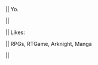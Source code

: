 || Yo.

||

|| Likes:

|| RPGs, RTGame, Arknight, Manga

||

<!---
Roberika/Roberika is a ✨ special ✨ repository because its `README.md` (this file) appears on your GitHub profile.
You can click the Preview link to take a look at your changes.
--->
